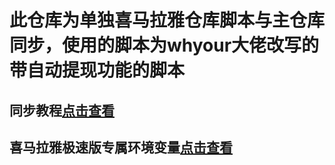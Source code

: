 # 此仓库为单独喜马拉雅仓库脚本与主仓库同步，使用的脚本为whyour大佬改写的带自动提现功能的脚本

## 同步教程[点击查看](backup/reposync.md)

## 喜马拉雅极速版专属环境变量[点击查看](backup/xmly.md)

